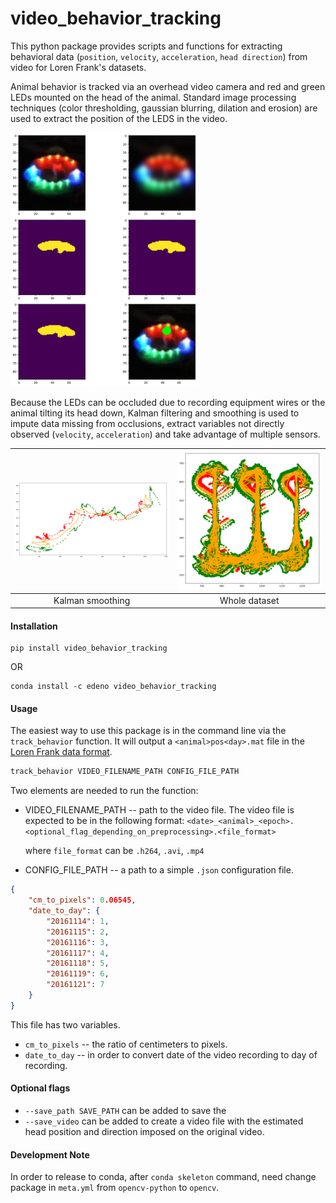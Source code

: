 # video_behavior_tracking

This python package provides scripts and functions for extracting behavioral data (`position`, `velocity`, `acceleration`, `head direction`) from video for Loren Frank's datasets.

Animal behavior is tracked via an overhead video camera and red and green LEDs mounted on the head of the animal. Standard image processing techniques (color thresholding, gaussian blurring, dilation and erosion) are used to extract the position of the LEDS in the video.


<img src="image_processing.png" width="300">

Because the LEDs can be occluded due to recording equipment wires or the animal tilting its head down, Kalman filtering and smoothing is used to impute data missing from occlusions, extract variables not directly observed (`velocity`, `acceleration`) and take advantage of multiple sensors.

| ![kalman filtering and smoothing example1](kalman_smoothed.png)  | ![kalman filtering and smoothing example1](kalman_smoothed2.png) |
|:---:|:---:|
| Kalman smoothing| Whole dataset |



#### Installation
```
pip install video_behavior_tracking
```

OR

```
conda install -c edeno video_behavior_tracking
```

#### Usage

The easiest way to use this package is in the command line via the `track_behavior` function. It will output a `<animal>pos<day>.mat` file in the [Loren Frank data format](https://github.com/Eden-Kramer-Lab/Loren-Frank-Data-Format--Description/wiki/Position-Information).

```bash
track_behavior VIDEO_FILENAME_PATH CONFIG_FILE_PATH
```

Two elements are needed to run the function:

+ VIDEO_FILENAME_PATH -- path to the video file. The video file is expected to be in the following format:
  `<date>_<animal>_<epoch>.<optional_flag_depending_on_preprocessing>.<file_format>`

  where `file_format` can be `.h264`, `.avi`, `.mp4`

+ CONFIG_FILE_PATH -- a path to a simple `.json` configuration file.

```json
{
    "cm_to_pixels": 0.06545,
    "date_to_day": {
        "20161114": 1,
        "20161115": 2,
        "20161116": 3,
        "20161117": 4,
        "20161118": 5,
        "20161119": 6,
        "20161121": 7
    }
}
```

This file has two variables.
+ `cm_to_pixels` -- the ratio of centimeters to pixels.
+ `date_to_day` -- in order to convert date of the video recording to day of recording.


#### Optional flags

+ `--save_path SAVE_PATH` can be added to save the
+ `--save_video` can be added to create a video file with the estimated head position and direction imposed on the original video.


#### Development Note
In order to release to conda, after `conda skeleton` command, need change package in `meta.yml` from `opencv-python` to `opencv`.
